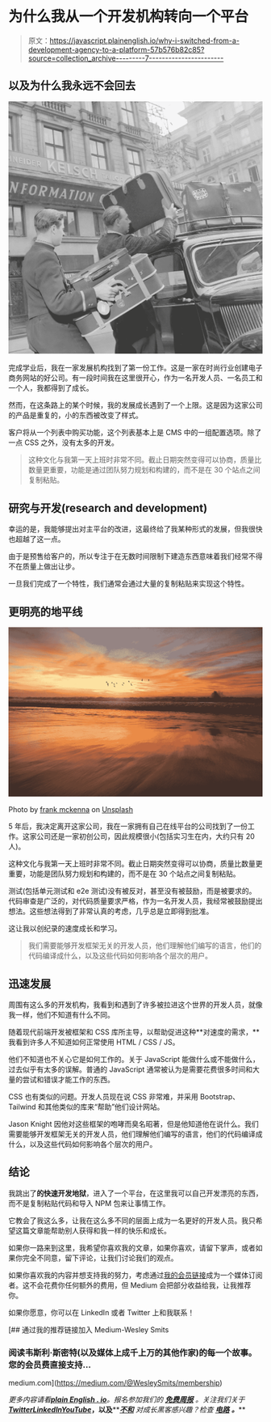 # 为什么我从一个开发机构转向一个平台

> 原文：<https://javascript.plainenglish.io/why-i-switched-from-a-development-agency-to-a-platform-57b576b82c85?source=collection_archive---------7----------------------->

## 以及为什么我永远不会回去

![](img/64c558744d9d36f9c237d79828595187.png)

完成学业后，我在一家发展机构找到了第一份工作。这是一家在时尚行业创建电子商务网站的好公司。有一段时间我在这里很开心，作为一名开发人员、一名员工和一个人，我都得到了成长。

然而，在这条路上的某个时候，我的发展成长遇到了一个上限。这是因为这家公司的产品是重复的，小的东西被改变了样式。

客户将从一个列表中购买功能，这个列表基本上是 CMS 中的一组配置选项。除了一点 CSS 之外，没有太多的开发。

> 这种文化与我第一天上班时非常不同。截止日期突然变得可以协商，质量比数量更重要，功能是通过团队努力规划和构建的，而不是在 30 个站点之间复制粘贴。

## 研究与开发(research and development)

幸运的是，我能够提出对主平台的改进，这最终给了我某种形式的发展，但我很快也超越了这一点。

由于是预售给客户的，所以专注于在无数时间限制下建造东西意味着我们经常不得不在质量上做出让步。

一旦我们完成了一个特性，我们通常会通过大量的复制粘贴来实现这个特性。

## 更明亮的地平线

![](img/c5b1569f17b6846bf7fb4a8eefdc3c89.png)

Photo by [frank mckenna](https://unsplash.com/ja/@frankiefoto?utm_source=medium&utm_medium=referral) on [Unsplash](https://unsplash.com?utm_source=medium&utm_medium=referral)

5 年后，我决定离开这家公司，我在一家拥有自己在线平台的公司找到了一份工作。这家公司还是一家初创公司，因此规模很小(包括实习生在内，大约只有 20 人)。

这种文化与我第一天上班时非常不同。截止日期突然变得可以协商，质量比数量更重要，功能是团队努力规划和构建的，而不是在 30 个站点之间复制粘贴。

测试(包括单元测试和 e2e 测试)没有被反对，甚至没有被鼓励，而是被要求的。代码审查是广泛的，对代码质量要求严格，作为一名开发人员，我经常被鼓励提出想法。这些想法得到了非常认真的考虑，几乎总是立即得到批准。

这让我以创纪录的速度成长和学习。

> 我们需要能够开发框架无关的开发人员，他们理解他们编写的语言，他们的代码编译成什么，以及这些代码如何影响各个层次的用户。

## 迅速发展

周围有这么多的开发机构，我看到和遇到了许多被拉进这个世界的开发人员，就像我一样，他们不知道有什么不同。

随着现代前端开发被框架和 CSS 库所主导，以帮助促进这种**对速度的需求，**我看到许多人不知道如何正常使用 HTML / CSS / JS。

他们不知道也不关心它是如何工作的。关于 JavaScript 能做什么或不能做什么，过去似乎有太多的误解。普通的 JavaScript 通常被认为是需要花费很多时间和大量的尝试和错误才能工作的东西。

CSS 也有类似的问题。开发人员现在说 CSS 非常难，并采用 Bootstrap、Tailwind 和其他类似的库来“帮助”他们设计网站。

Jason Knight 因他对这些框架的咆哮而臭名昭著，但是他知道他在说什么。我们需要能够开发框架无关的开发人员，他们理解他们编写的语言，他们的代码编译成什么，以及这些代码如何影响各个层次的用户。

## 结论

我跳出了**的快速开发地狱**，进入了一个平台，在这里我可以自己开发漂亮的东西，而不是复制粘贴代码和导入 NPM 包来让事情工作。

它教会了我这么多，让我在这么多不同的层面上成为一名更好的开发人员。我只希望这篇文章能帮助别人获得和我一样的快乐和成长。

如果你一路来到这里，我希望你喜欢我的文章，如果你喜欢，请留下掌声，或者如果你完全不同意，留下评论，让我们讨论我们的观点。

如果你喜欢我的内容并想支持我的努力，考虑通过[我的会员链接](https://medium.com/@WesleySmits/membership)成为一个媒体订阅者。这不会花费你任何额外的费用，但 Medium 会把部分收益给我，让我推荐你。

如果你愿意，你可以在 LinkedIn 或者 Twitter 上和我联系！

[](https://medium.com/@WesleySmits/membership) [## 通过我的推荐链接加入 Medium-Wesley Smits

### 阅读韦斯利·斯密特(以及媒体上成千上万的其他作家)的每一个故事。您的会员费直接支持…

medium.com](https://medium.com/@WesleySmits/membership) 

*更多内容请看*[***plain English . io***](https://plainenglish.io/)*。报名参加我们的* [***免费周报***](http://newsletter.plainenglish.io/) *。关注我们关于*[***Twitter***](https://twitter.com/inPlainEngHQ)[***LinkedIn***](https://www.linkedin.com/company/inplainenglish/)*[***YouTube***](https://www.youtube.com/channel/UCtipWUghju290NWcn8jhyAw)***，以及****[***不和***](https://discord.gg/GtDtUAvyhW) *对成长黑客感兴趣？检查* [***电路***](https://circuit.ooo/) ***。*****